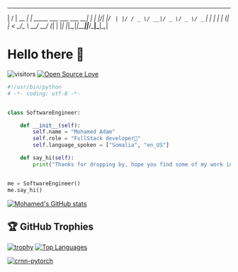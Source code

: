  __  __       _                            _ 
|  \/  | __ _| | _____  ___  ___  ___  __| |
| |\/| |/ _` | |/ / _ \/ __|/ _ \/ _ \/ _` |
| |  | | (_| |   <  __/\__ \  __/  __/ (_| |
|_|  |_|\__,_|_|\_\___||___/\___|\___|\__,_|


# Hello there 👋

![visitors](https://visitor-badge.laobi.icu/badge?page_id=omartood.omartood)
[![Open Source Love](https://badges.frapsoft.com/os/v1/open-source.svg?v=102)](https://github.com/ellerbrock/open-source-badge/)

```python
#!/usr/bin/python
# -*- coding: utf-8 -*-


class SoftwareEngineer:

    def __init__(self):
        self.name = "Mohamed Adam"
        self.role = "FullStack developer🚀"
        self.language_spoken = ["Somalia", "en_US"]

    def say_hi(self):
        print("Thanks for dropping by, hope you find some of my work interesting.")


me = SoftwareEngineer()
me.say_hi()
```



<!-- ## &#x1f4c8; GitHub Stats

<a href="https://github.com/mohanadam2233">
  <img align="center" src="https://github-readme-stats.vercel.app/api/top-langs/?username=omartood&hide=c%2B%2B,c,matlab,assembly&title_color=6aa6f8&text_color=8a919a&icon_color=6aa6f8&bg_color=22272e" alt="Zhenye's GitHub Stats" />
</a>

<a href="https://github.com/mohanadam2233">
  <img align="center" src="https://github-readme-stats.vercel.app/api?username=omartood&show_icons=true&line_height=27&count_private=true&title_color=6aa6f8&text_color=8a919a&icon_color=6aa6f8&bg_color=22272e" alt="Zhenye's GitHub Stats" />
</a> -->
[![Mohamed's GitHub stats](https://github-readme-stats.vercel.app/api?username=omartood)](https://github.com/omartood/github-readme-stats) 



## 🏆 GitHub Trophies

[![trophy](https://github-profile-trophy.vercel.app/?username=omartood&theme=nord&column=7)](https://github.com/ryo-ma/github-profile-trophy)
<a href="https://github.com/omartood/" align="left"><img src="https://github-readme-stats.vercel.app/api/top-langs/?username=omartood&langs_count=10&title_color=0891b2&text_color=ffffff&icon_color=0891b2&bg_color=1c1917&hide_border=true&locale=en&custom_title=Top%20%Languages" alt="Top Languages" /></a>



<a href="https://github.com/mohanadam2233">
  <img align="center" src="https://github-readme-stats.vercel.app/api/pin/?username=omartood&repo=crnn-pytorch&show_icons=true&line_height=27&title_color=6aa6f8&text_color=8a919a&icon_color=6aa6f8&bg_color=22272e" alt="crnn-pytorch" />
</a>

<!-- ## 👨‍💻 This week, I spent my time on:

[![zhenye's wakatime stats](https://github-readme-stats.vercel.app/api/wakatime?username=nazhenye&line_height=27&title_color=6aa6f8&text_color=8a919a&icon_color=6aa6f8&bg_color=22272e)](https://github.com/anuraghazra/github-readme-stats) -->

